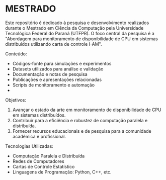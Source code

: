 # MESTRADO
Este repositório é dedicado à pesquisa e desenvolvimento realizados durante o Mestrado em Ciência da Computação pela Universidade Tecnológica Federal do Paraná (UTFPR). O foco central da pesquisa é a "Abordagem para monitoramento de disponibilidade de CPU em sistemas distribuídos utilizando carta de controle I-AM".

Conteúdo:
- Códigos-fonte para simulações e experimentos
- Datasets utilizados para análise e validação
- Documentação e notas de pesquisa
- Publicações e apresentações relacionadas
- Scripts de monitoramento e automação
- 
Objetivos:
1. Avançar o estado da arte em monitoramento de disponibilidade de CPU em sistemas distribuídos.
2. Contribuir para a eficiência e robustez de computação paralela e distribuída.
3. Fornecer recursos educacionais e de pesquisa para a comunidade acadêmica e profissional.

Tecnologias Utilizadas:
- Computação Paralela e Distribuída
- Redes de Computadores
- Cartas de Controle Estatístico
- Linguagens de Programação: Python, C++, etc.
